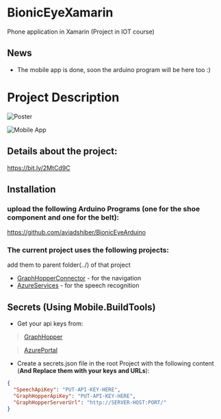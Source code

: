 # BionicEyeXamarin
Phone application in Xamarin (Project in IOT course)
## News
- The mobile app is done, soon the arduino program will be here too :)

# Project Description
![Poster](https://i.ibb.co/dmBB5S1/poster.png "Poster")

![Mobile App](https://i.ibb.co/PZPWysS/phoneapp-1.png "Mobile app preview")

## Details about the project:
https://bit.ly/2MtCd9C

## Installation

### upload the following Arduino Programs (one for the shoe component and one for the belt):
https://github.com/aviadshiber/BionicEyeArduino

### The current project uses the following projects:
add them to parent folder(../) of that project
* [GraphHopperConnector](https://github.com/aviadshiber/GraphHooperExample/tree/master/GraphHooperConnector) - for the navigation
* [AzureServices](https://github.com/aviadshiber/AzureServices) - for the speech recognition 

## Secrets (Using Mobile.BuildTools)
* Get your api keys from:
> [GraphHopper](https://graphhopper.com/dashboard/#/api-keys)

> [AzurePortal](https://docs.microsoft.com/en-us/azure/cognitive-services/speech/getstarted/getstartedrest)

* Create a secrets.json file in the root Project with the following content (**And Replace them with your keys and URLs**):
``` secrets.json
{
  "SpeechApiKey": "PUT-API-KEY-HERE",
  "GraphHopperApiKey": "PUT-API-KEY-HERE",
  "GraphHopperServerUrl": "http://SERVER-HOST:PORT/"
}
```
